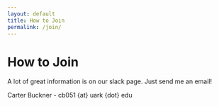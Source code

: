 ```yaml
---
layout: default
title: How to Join
permalink: /join/
---
```


# How to Join
A lot of great information is on our slack page. Just send me an email! 

Carter Buckner - cb051 {at} uark {dot} edu
